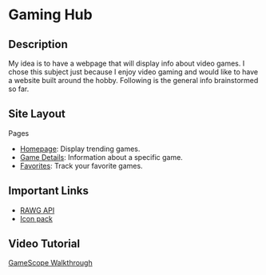 # Gaming Hub

## Description
My idea is to have a webpage that will display info about video games. I chose this subject just because I enjoy video gaming and would like to have a website built around the hobby. Following is the general info brainstormed so far.

## Site Layout
Pages
- [Homepage](https://tristan-galloway.github.io/game-scope/): Display trending games.
- [Game Details](https://tristan-galloway.github.io/game-scope/details.html): Information about a specific game.
- [Favorites](https://tristan-galloway.github.io/game-scope/favorite.html): Track your favorite games.

## Important Links
- [RAWG API](https://rawg.io/apidocs)
- [Icon pack](https://www.iconfinder.com/search?q=&family=accent-duo-tone-icons)

## Video Tutorial
[GameScope Walkthrough](https://youtu.be/6qtlEbeDdsw)
